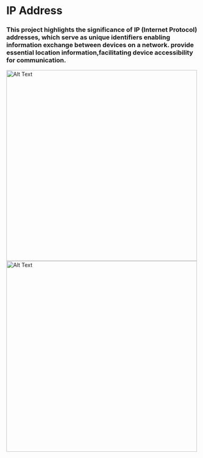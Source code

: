 <h1>IP Address</h1>
<h3>This project highlights the significance of IP (Internet Protocol) addresses, which serve as unique identifiers enabling information exchange between devices on a network.
   provide essential location information,facilitating device accessibility for communication.</h3>

   <img src="Pictures\Screenshots 1\Screenshot 2024-09-20 232854.png" alt="Alt Text" width="500" />
   <img src="C:\Users\user\OneDrive\Pictures\Screenshots 1\Screenshot 2024-09-20 233145.png" alt="Alt Text" width="500" />
   

